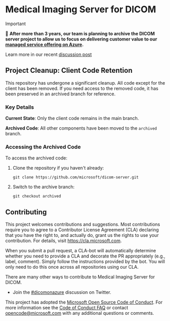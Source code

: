 # Medical Imaging Server for DICOM

> [!IMPORTANT]
> 📢 **After more than 3 years, our team is planning to archive the DICOM server project to allow us to focus on delivering customer value to our [managed service offering on Azure](https://learn.microsoft.com/en-us/azure/healthcare-apis/dicom/overview).**
> 
> Learn more in our recent [discussion post](https://github.com/microsoft/dicom-server/discussions/3401)

## Project Cleanup: Client Code Retention

This repository has undergone a significant cleanup. All code except for the client has been removed. If you need access to the removed code, it has been preserved in an archived branch for reference.

### Key Details

**Current State**: Only the client code remains in the main branch.

**Archived Code**: All other components have been moved to the `archived` branch.

### Accessing the Archived Code

To access the archived code:

1. Clone the repository if you haven't already:

    `git clone https://github.com/microsoft/dicom-server.git`

2. Switch to the archive branch:

    `git checkout archived`


## Contributing

This project welcomes contributions and suggestions.  Most contributions require you to agree to a
Contributor License Agreement (CLA) declaring that you have the right to, and actually do, grant us
the rights to use your contribution. For details, visit https://cla.microsoft.com.

When you submit a pull request, a CLA-bot will automatically determine whether you need to provide
a CLA and decorate the PR appropriately (e.g., label, comment). Simply follow the instructions
provided by the bot. You will only need to do this once across all repositories using our CLA.

There are many other ways to contribute to Medical Imaging Server for DICOM.
* Join the [#dicomonazure](https://twitter.com/hashtag/dicomonazure?f=tweets&vertical=default) discussion on Twitter.

This project has adopted the [Microsoft Open Source Code of Conduct](https://opensource.microsoft.com/codeofconduct/).
For more information see the [Code of Conduct FAQ](https://opensource.microsoft.com/codeofconduct/faq/) or
contact [opencode@microsoft.com](mailto:opencode@microsoft.com) with any additional questions or comments.